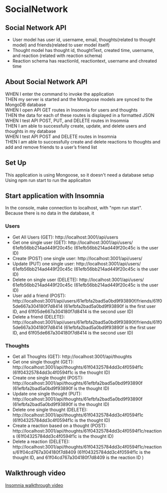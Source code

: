 # SocialNetwork

## Social Network API
- User model has user id, username, email, thoughts(related to thought model) and friends(related to user model itself)
- Thought model has thought id, thoughtText, created time, username, and reaction (related with reaction schema)
- Reaction schema has reactionId, reactiontext, username and chreated time

## About Social Network API
WHEN I enter the command to invoke the application<br/>
THEN my server is started and the Mongoose models are synced to the MongoDB database<br/>
WHEN I open API GET routes in Insomnia for users and thoughts<br/>
THEN the data for each of these routes is displayed in a formatted JSON<br/>
WHEN I test API POST, PUT, and DELETE routes in Insomnia<br/>
THEN I am able to successfully create, update, and delete users and thoughts in my database<br/>
WHEN I test API POST and DELETE routes in Insomnia<br/>
THEN I am able to successfully create and delete reactions to thoughts and add and remove friends to a user’s friend list<br/>

## Set Up
This application is using Mongoose, so it doesn't need a database setup<br/>
Using npm run start to run the applicaiton

## Start application with Insomnia
In the console, make connection to localhost, with "npm run start". <br/>
Because there is no data in the database, it

### Users
- Get All Users (GET): http://localhost:3001/api/users
- Get one single user (GET): http://localhost:3001/api/users/ 61efb56bb214ad449f20c45c (61efb56bb214ad449f20c45c is the user ID)
- Create (POST) one single user: http://localhost:3001/api/users/
- Update (PUT) one single user: http://localhost:3001/api/users/ 61efb56bb214ad449f20c45c (61efb56bb214ad449f20c45c is the user ID)
- Delete on single user (DELETE): http://localhost:3001/api/users/ 61efb56bb214ad449f20c45c (61efb56bb214ad449f20c45c is the user ID)
- User add a friend (POST): http://localhost:3001/api/users/61efbfa2bad5a0bd9f93890f/friends/61f05de667a304180f7d8414 (61efbfa2bad5a0bd9f93890f is the first user ID, and 61f05de667a304180f7d8414 is the second user ID)
- Delete a friend (DELETE):  http://localhost:3001/api/users/61efbfa2bad5a0bd9f93890f/friends/61f05de667a304180f7d8414 (61efbfa2bad5a0bd9f93890f is the first user ID, and 61f05de667a304180f7d8414 is the second user ID)
 
### Thoughts
- Get all Thoughts (GET): http://localhost:3001/api/thoughts
- Get one single thought (GET): http://localhost:3001/api/thoughts/61f04325784dd3c4f0594f1c (61f04325784dd3c4f0594f1c is the thought ID)
- Create one single thought (POST): http://localhost:3001/api/thoughts/61efbfa2bad5a0bd9f93890f (61efbfa2bad5a0bd9f93890f is the thought ID)
- Update one single thought (PUT): http://localhost:3001/api/thoughts/61efbfa2bad5a0bd9f93890f (61efbfa2bad5a0bd9f93890f is the thought ID)
- Delete one single thought (DELETE): http://localhost:3001/api/thoughts/61f04325784dd3c4f0594f1c (61f04325784dd3c4f0594f1c is the thought ID)
- Create a reaction based on a thought (POST): http://localhost:3001/api/thoughts/61f04325784dd3c4f0594f1c/reactions (61f04325784dd3c4f0594f1c is the thought ID)
- Delete a reaction (DELETE): http://localhost:3001/api/thoughts/61f04325784dd3c4f0594f1c/reactions/61f04cd767a304180f7d8409 (61f04325784dd3c4f0594f1c is the thought ID, and 61f04cd767a304180f7d8409 is the reaction ID )


## Walkthrough video
 [Insomnia walkthrough video](https://drive.google.com/file/d/1e4pOmaqR7x9V1ZLvwqb7iqpXv9D4alek/view?usp=sharing)<br/>
